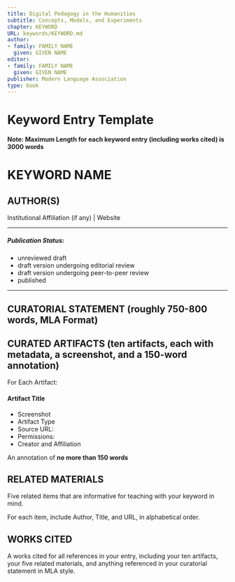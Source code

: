 ```yaml
---
title: Digital Pedagogy in the Humanities
subtitle: Concepts, Models, and Experiments
chapter: KEYWORD
URL: keywords/KEYWORD.md
author: 
- family: FAMILY NAME
  given: GIVEN NAME
editor: 
- family: FAMILY NAME
  given: GIVEN NAME
publisher: Modern Language Association
type: book
---
```


# Keyword Entry Template 

**Note: Maximum Length for each keyword entry (including works cited) is 3000 words**

# KEYWORD NAME

## AUTHOR(S)
Institutional Affiliation (if any) | Website

---

##### Publication Status:
* unreviewed draft
* draft version undergoing editorial review
* draft version undergoing peer-to-peer review
* published 

--- 

## CURATORIAL STATEMENT (roughly 750-800 words, MLA Format)

## CURATED ARTIFACTS (ten artifacts, each with metadata, a screenshot, and a 150-word annotation)

For Each Artifact:

#### Artifact Title 

* Screenshot
* Artifact Type
* Source URL: 
* Permissions: 
* Creator and Affiliation

An annotation of **no more than 150 words**

## RELATED MATERIALS

Five related items that are informative for teaching with your keyword in mind.

For each item, include Author, Title, and URL, in alphabetical order.

## WORKS CITED

A works cited for all references in your entry, including your ten artifacts, your five related materials, and anything referenced in your curatorial statement in MLA style.  
